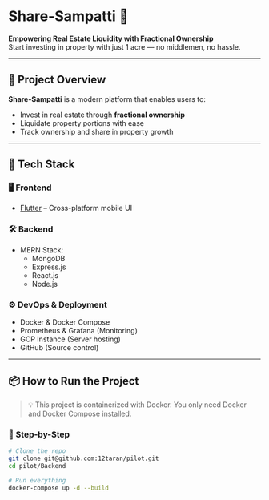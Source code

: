 # Share-Sampatti 🏡

**Empowering Real Estate Liquidity with Fractional Ownership**  
Start investing in property with just 1 acre — no middlemen, no hassle.

---

## 🚀 Project Overview

**Share-Sampatti** is a modern platform that enables users to:
- Invest in real estate through **fractional ownership**
- Liquidate property portions with ease
- Track ownership and share in property growth

---

## 🧠 Tech Stack

### 🖥️ Frontend
- [Flutter](https://flutter.dev/) – Cross-platform mobile UI

### 🛠️ Backend
- MERN Stack:
  - MongoDB
  - Express.js
  - React.js
  - Node.js

### ⚙️ DevOps & Deployment
- Docker & Docker Compose
- Prometheus & Grafana (Monitoring)
- GCP Instance (Server hosting)
- GitHub (Source control)

---

## 📦 How to Run the Project

> 💡 This project is containerized with Docker. You only need Docker and Docker Compose installed.

### 🔧 Step-by-Step

```bash
# Clone the repo
git clone git@github.com:12taran/pilot.git
cd pilot/Backend

# Run everything
docker-compose up -d --build
